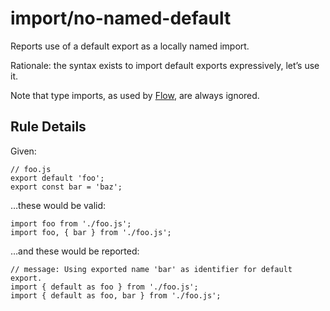import/no-named-default
=======================

Reports use of a default export as a locally named import.

Rationale: the syntax exists to import default exports expressively, let’s use it.

Note that type imports, as used by [Flow](https://flow.org/), are always ignored.

Rule Details
------------

Given:

    // foo.js
    export default 'foo';
    export const bar = 'baz';

…these would be valid:

    import foo from './foo.js';
    import foo, { bar } from './foo.js';

…and these would be reported:

    // message: Using exported name 'bar' as identifier for default export.
    import { default as foo } from './foo.js';
    import { default as foo, bar } from './foo.js';
